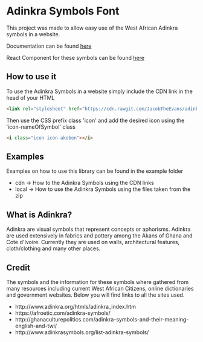 # Adinkra Symbols Font
<p>This project was made to allow easy use of the West African Adinkra symbols in a website.</p>

<p>Documentation can be found <a href="https://github.com/JacobTheEvans/adinkra-docs">here</a></p>

<p>React Component for these symbols can be found <a href="https://github.com/JacobTheEvans/react-adinkra">here</a></p>

## How to use it
<p>To use the Adinkra Symbols in a website simply include the CDN link in the head of your HTML</p>

```html
<link rel="stylesheet" href="https://cdn.rawgit.com/JacobTheEvans/adinkra/c54b4e0e/src/adinkra.css">

```

<p>Then use the CSS prefix class 'icon' and add the desired icon using the 'icon-nameOfSymbol' class</p>

```html
<i class="icon icon-akoben"></i>

```

## Examples

<p>Examples on how to use this library can be found in the example folder</p>
<ul>
  <li>cdn -> How to the Adinkra Symbols using the CDN links</li>
  <li>local -> How to use the Adinkra Symbols using the files taken from the zip</p>
</ul>

## What is Adinkra?

<p>Adinkra are visual symbols that represent concepts or aphorisms. Adinkra are used extensively in fabrics and pottery among the Akans of Ghana and Cote d'Ivoire. Currently they are used on walls, architectural features, cloth/clothing and many other places.</p>

## Credit
The symbols and the information for these symbols where gathered from  many resources including current West African Citizens, online dictionaries and government websites. Below you will find links to all the sites used.

<ul>
  <li>http://www.adinkra.org/htmls/adinkra_index.htm</li>
  <li>https://afroetic.com/adinkra-symbols/</li>
  <li>http://ghanaculturepolitics.com/adinkra-symbols-and-their-meaning-english-and-twi/</li>
  <li>http://www.adinkrasymbols.org/list-adinkra-symbols/</li>
</ul>
